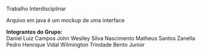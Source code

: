 Trabalho Interdisciplinar

<p>Arquivo em java é um mockup de uma interface</p>

 <strong>Integrantes do Grupo:</strong></br>
 Daniel Luiz Campos
 John Weslley Silva Nascimento
 Matheus Santos Zanella
 Pedro Henrique Vidal
 Wilmington Trindade Bento Junior
